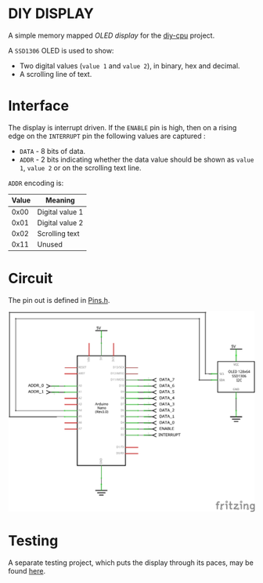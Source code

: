 # DIY DISPLAY

A simple memory mapped *OLED display* for the [diy-cpu](https://github.com/skagra/diy-cpu) project.

A `SSD1306` OLED is used to show:

* Two digital values (`value 1` and `value 2`), in binary, hex and decimal.
* A scrolling line of text.

# Interface

The display is interrupt driven.  If the `ENABLE` pin is high, then on a rising edge on the `INTERRUPT` pin the following values are captured :

* `DATA` - 8 bits of data.
* `ADDR` - 2 bits indicating whether the data value should be shown as `value 1`, `value 2` or on the scrolling text line.

`ADDR` encoding is:

| Value | Meaning         |
| ----- | --------------- |
| 0x00  | Digital value 1 |
| 0x01  | Digital value 2 |
| 0x02  | Scrolling text  |
| 0x11  | Unused          |

# Circuit

The pin out is defined in [Pins.h](Pins.h).

![Schematic](docs/schematic.png)

# Testing

A separate testing project, which puts the display through its paces, may be found [here](https://github.com/skagra/diy-display-tester).

